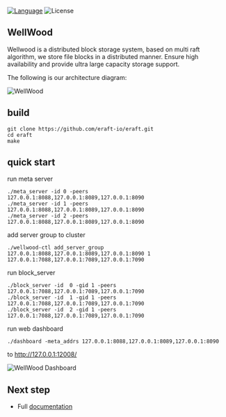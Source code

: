 [![Language](https://img.shields.io/badge/Language-Go-blue.svg)](https://golang.org/)
![License](https://img.shields.io/badge/license-Apache-blue.svg)

## WellWood

Wellwood is a distributed block storage system, based on multi raft algorithm, we store file blocks in a distributed manner. Ensure high availability and provide ultra large capacity storage support.

The following is our architecture diagram:

![WellWood](https://cdn.nlark.com/yuque/0/2022/png/29306112/1656687604705-cefdbe9e-3242-4173-871f-fdb11fcacd83.png)

## build 
```
git clone https://github.com/eraft-io/eraft.git
cd eraft
make
```

## quick start

run meta server
```
./meta_server -id 0 -peers 127.0.0.1:8088,127.0.0.1:8089,127.0.0.1:8090
./meta_server -id 1 -peers 127.0.0.1:8088,127.0.0.1:8089,127.0.0.1:8090
./meta_server -id 2 -peers 127.0.0.1:8088,127.0.0.1:8089,127.0.0.1:8090
```

add server group to cluster

```
./wellwood-ctl add_server_group 127.0.0.1:8088,127.0.0.1:8089,127.0.0.1:8090 1 127.0.0.1:7088,127.0.0.1:7089,127.0.0.1:7090
```

run block_server
```
./block_server -id  0 -gid 1 -peers 127.0.0.1:7088,127.0.0.1:7089,127.0.0.1:7090
./block_server -id  1 -gid 1 -peers 127.0.0.1:7088,127.0.0.1:7089,127.0.0.1:7090
./block_server -id  2 -gid 1 -peers 127.0.0.1:7088,127.0.0.1:7089,127.0.0.1:7090
```

run web dashboard
```
./dashboard -meta_addrs 127.0.0.1:8088,127.0.0.1:8089,127.0.0.1:8090
```

to http://127.0.0.1:12008/ 

![WellWood Dashboard](https://cdn.nlark.com/yuque/0/2022/png/29306112/1660571703459-a2775f27-0436-4e3b-a2ee-f81e912a794c.png)

## Next step

- Full [documentation](https://eraft.cn/wellwood/)
